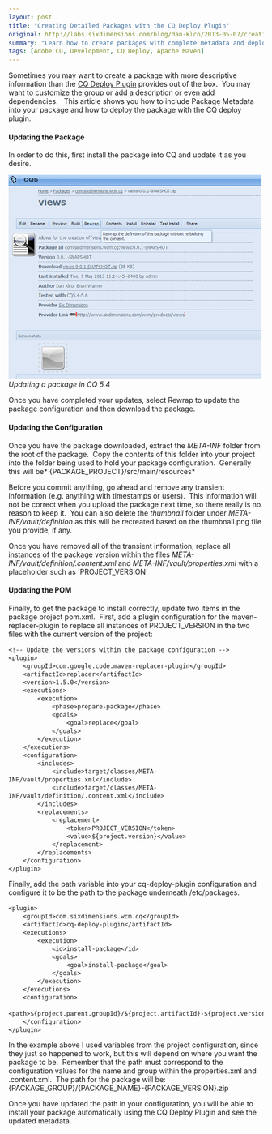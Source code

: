 ```yaml
---
layout: post
title: "Creating Detailed Packages with the CQ Deploy Plugin"
original: http://labs.sixdimensions.com/blog/dan-klco/2013-05-07/creating-detailed-packages-cq-deploy-plugin
summary: "Learn how to create packages with complete metadata and deploy them with the CQ Deploy Plugin"
tags: [Adobe CQ, Development, CQ Deploy, Apache Maven]
---
```


Sometimes you may want to create a package with more descriptive information than the [CQ Deploy Plugin][1] provides out of the box. &nbsp;You may want to customize the group or add a description or even add dependencies. &nbsp; This article shows you how to include Package Metadata into your package and how to deploy the package with the CQ deploy plugin.

#### Updating the Package

In order to do this, first install the package into CQ and update it as you desire.

![Updating a Package in CQ 5.4][2]  
*Updating a package in CQ 5.4*

Once you have completed your updates, select Rewrap to update the package configuration and then download the package.

#### Updating the Configuration

Once you have the package downloaded, extract the *META-INF* folder from the root of the package. &nbsp;Copy the contents of this folder into your project into the folder being used to hold your package configuration. &nbsp;Generally this will be* {PACKAGE_PROJECT}/src/main/resources*

Before you commit anything, go ahead and remove any transient information (e.g. anything with timestamps or users). &nbsp;This information will not be correct when you upload the package next time, so there really is no reason to keep it. &nbsp;You can also delete the *thumbnail* folder under&nbsp;*META-INF/vault/definition* as this will be recreated based on the thumbnail.png file you provide, if any.

Once you have removed all of the transient information, replace all instances of the package version within the files&nbsp;*META-INF/vault/definition/.content.xml* and&nbsp;*META-INF/vault/properties.xml*&nbsp;with a placeholder such as 'PROJECT_VERSION'

#### Updating the POM

Finally, to get the package to install correctly, update two items in the package project pom.xml. &nbsp;First, add a plugin configuration for the maven-replacer-plugin to replace all instances of PROJECT_VERSION in the two files with the current version of the project:

	<!-- Update the versions within the package configuration -->
	<plugin>
		<groupId>com.google.code.maven-replacer-plugin</groupId>
		<artifactId>replacer</artifactId>
		<version>1.5.0</version>
		<executions>
			<execution>
				<phase>prepare-package</phase>
				<goals>
					<goal>replace</goal>
				</goals>
			</execution>
		</executions>
		<configuration>
			<includes>
				<include>target/classes/META-INF/vault/properties.xml</include>
				<include>target/classes/META-INF/vault/definition/.content.xml</include>
			</includes>
			<replacements>
				<replacement>
					<token>PROJECT_VERSION</token>
					<value>${project.version}</value>
				</replacement>
			</replacements>
		</configuration>
	</plugin>

Finally, add the path variable into your cq-deploy-plugin configuration and configure it to be the path to the package underneath /etc/packages. &nbsp;

	<plugin>
		<groupId>com.sixdimensions.wcm.cq</groupId>
		<artifactId>cq-deploy-plugin</artifactId>
		<executions>
			<execution>
				<id>install-package</id>
				<goals>
					<goal>install-package</goal>
				</goals>
			</execution>
		</executions>
		<configuration>
			<path>${project.parent.groupId}/${project.artifactId}-${project.version}.zip</path>
		</configuration>
	</plugin>

In the example above I used variables from the project configuration, since they just so happened to work, but this will depend on where you want the package to be. &nbsp;Remember that the path must correspond to the configuration values for the name and group within the properties.xml and .content.xml. &nbsp;The path for the package will be: {PACKAGE\_GROUP}/{PACKAGE\_NAME}-{PACKAGE_VERSION}.zip

Once you have updated the path in your configuration, you will be able to install your package automatically using the CQ Deploy Plugin and see the updated metadata.

 [1]: http://sixdimensions.github.io/cq-deploy-plugin/ "CQ Deploy Plugin Documentation"
 [2]: /images/posts/2013-05-07-creating-detailed-packages-cq-deploy-plugin/update-package.png "Updating a Package in CQ 5.4"  